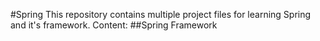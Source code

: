 #Spring
This repository contains multiple project files for learning Spring and it's framework.
Content:
##Spring Framework
